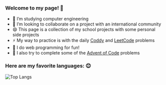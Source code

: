 <!--

### Hi! Lets Take a look at some stats: 👋
![Spencer's GitHub stats](https://github-readme-stats.vercel.app/api?username=papasj19&count_private=true&theme=dark)

-->
### Welcome to my page! 👋
- 🔭 I’m studying computer engineering
- 👯 I’m looking to collaborate on a project with an international community
- 😄 This page is a collection of my school projects with some personal side projects
- ⚡ My way to practice is with the daily [Coddy](https://coddy.tech) and [LeetCode](https://leetcode.com) problems
- 🌱 I do web programming for fun!
- 🎄 I also try to complete some of the [Advent of Code](https://adventofcode.com) problems

  
### Here are my favorite languages: 😊
![Top Langs](https://github-readme-stats.vercel.app/api/top-langs/?username=papasj19&layout=compact&theme=dark)

<!--
**papasj19/papasj19** is a ✨ _special_ ✨ repository because its `README.md` (this file) appears on your GitHub profile.

Here are some ideas to get you started:

- 🔭 I’m currently working on ...
- 🌱 I’m currently learning ...
- 👯 I’m looking to collaborate on ...
- 🤔 I’m looking for help with ...
- 💬 Ask me about ...
- 📫 How to reach me: ...
- 😄 Pronouns: ...
- ⚡ Fun fact: ...
-->
